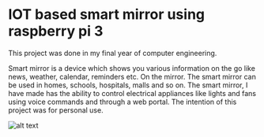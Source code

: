 # IOT based smart mirror using raspberry pi 3

This project was done in my final year of computer engineering. 

Smart mirror is a device which shows you various information on the go like news, weather, calendar, reminders etc. On the mirror. The smart mirror can be used in homes, schools, hospitals, malls and so on. The smart mirror, I have made has the ability to control electrical appliances like lights and fans using voice commands and through a web portal. The intention of this project was for personal use.

![alt text](https://github.com/aanandpant/smart-mirror-my-final-year-computer-engineering-project/blob/master/mirror.png)




